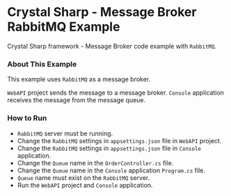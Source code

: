 # Crystal Sharp - Message Broker RabbitMQ Example
Crystal Sharp framework - Message Broker code example with `RabbitMQ`.


### About This Example
This example uses `RabbitMQ` as a message broker.

`WebAPI` project sends the message to a message broker.
`Console` application receives the message from the message queue.


### How to Run

* `RabbitMQ` server must be running.
* Change the `RabbitMQ` settings in `appsettings.json` file in `WebAPI` project.
* Change the `RabbitMQ` settings in `appsettings.json` file in `Console` application.
* Change the `Queue` name in the `OrderController.cs` file.
* Change the `Queue` name in the `Console` application `Program.cs` file.
* `Queue` name must exist on the `RabbitMQ` server.
* Run the `WebAPI` project and `Console` application.
